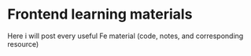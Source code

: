 # Frontend learning materials
 Here i will post every useful Fe material (code, notes, and corresponding resource)
